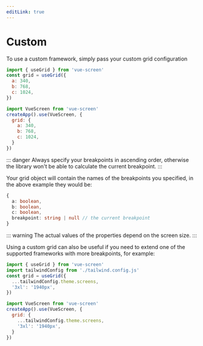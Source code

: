 ```yaml
---
editLink: true
---
```


# Custom

To use a custom framework, simply pass your custom grid configuration


```js
import { useGrid } from 'vue-screen'
const grid = useGrid({
  a: 340,
  b: 768,
  c: 1024,
})
```

```js
import VueScreen from 'vue-screen'
createApp().use(VueScreen, {
  grid: {
    a: 340,
    b: 768,
    c: 1024,
  }
})
```
::: danger
Always specify your breakpoints in ascending order, otherwise the library won't be able to calculate the current breakpoint.
:::

Your grid object will contain the names of the breakpoints you specified, in the above example they would be:

```ts
{
  a: boolean,
  b: boolean,
  c: boolean,
  breakpoint: string | null // the current breakpoint
}
```

::: warning
The actual values of the properties depend on the screen size.
:::

Using a custom grid can also be useful if you need to extend one of the supported frameworks with more breakpoints, for example:

```js
import { useGrid } from 'vue-screen'
import tailwindConfig from './tailwind.config.js'
const grid = useGrid({
  ...tailwindConfig.theme.screens,
  '3xl': '1940px',
})
```

```js
import VueScreen from 'vue-screen'
createApp().use(VueScreen, {
  grid: {
    ...tailwindConfig.theme.screens,
    '3xl': '1940px',
  }
})
```
